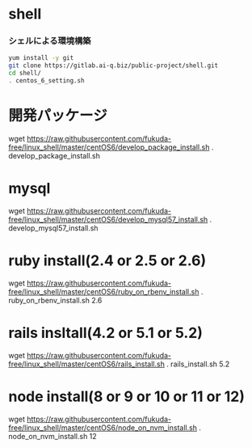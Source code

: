 # shell
### シェルによる環境構築
```sh
yum install -y git
git clone https://gitlab.ai-q.biz/public-project/shell.git
cd shell/
. centos_6_setting.sh
```



# 開発パッケージ
wget https://raw.githubusercontent.com/fukuda-free/linux_shell/master/centOS6/develop_package_install.sh
. develop_package_install.sh

# mysql
wget https://raw.githubusercontent.com/fukuda-free/linux_shell/master/centOS6/develop_mysql57_install.sh
. develop_mysql57_install.sh

# ruby install(2.4 or 2.5 or 2.6)
wget https://raw.githubusercontent.com/fukuda-free/linux_shell/master/centOS6/ruby_on_rbenv_install.sh
. ruby_on_rbenv_install.sh 2.6

# rails insltall(4.2 or 5.1 or 5.2)
wget https://raw.githubusercontent.com/fukuda-free/linux_shell/master/centOS6/rails_install.sh
. rails_install.sh 5.2

# node install(8 or 9 or 10 or 11 or 12)
wget https://raw.githubusercontent.com/fukuda-free/linux_shell/master/centOS6/node_on_nvm_install.sh
. node_on_nvm_install.sh 12